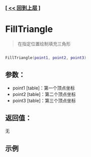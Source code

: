 ### [[ << 回到上层 ]](index.md)

# FillTriangle

> 在指定位置绘制填充三角形

```lua

FillTriangle(point1, point2, point3)

```

## 参数：

+ point1 [table]：第一个顶点坐标
+ point2 [table]：第二个顶点坐标
+ point3 [table]：第三个顶点坐标

## 返回值：

无

## 示例

```lua

```